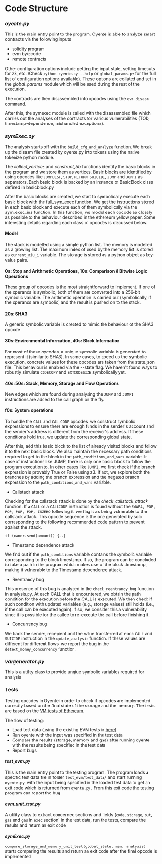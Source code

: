 # Code Structure

### *oyente.py*

This is the main entry point to the program. Oyente is able to analyze smart contracts via the following inputs
- solidity program
- evm bytecode
- remote contracts

Other configuration options include getting the input state, setting timeouts for z3, etc. (Check ```python oyente.py --help``` or ```global_params.py```  for the full list of configuration options available).
These options are collated and set in the *global_params* module which will be used during the rest of the execution.

The contracts are then disassembled into opcodes using the ```evm disasm``` command.

After this, the symexec module is called with the disassembled file which carries out the analyses of the contracts for various vulnerabilities (TOD, timestamp-dependence, mishandled exceptions).

### *symExec.py*

The analysis starts off with the ```build_cfg_and_analyze``` function. We break up the disasm file created by oyente.py into tokens using the native tokenize python module.

The *collect_vertices* and *construct_bb* functions identify the basic blocks in the program and we store them as vertices. Basic blocks are identified by using opcodes like ```JUMPDEST```, ```STOP```, ```RETURN```, ```SUICIDE```, ```JUMP``` and ```JUMPI``` as separators. Each basic block is backed by an instance of BasicBlock class defined in basicblock.py

After the basic blocks are created, we start to symbolically execute each basic block with the full_sym_exec function. We get the instructions stored in each basic block and execute each of them symbolically via the sym_exec_ins function. In this function, we model each opcode as closely as possible to the behaviour described in the ethereum yellow paper. Some interesting details regarding each class of opcodes is discussed below.

#### Model
The stack is modelled using a simple python list.
The memory is modelled as a growing list. The maximum index of used by the memory list is stored as ```current_miu_i``` variable.
The storage is stored as a python object as key-value pairs.

#### 0s: Stop and Arithmetic Operations, 10s: Comparison & Bitwise Logic Operations
These group of opcodes is the most straightforward to implement. If one of the operands is symbolic, both of them are converted into a 256-bit symbolic variable. The arithmetic operation is carried out (symbolically, if the operands are symbolic) and the result is pushed on to the stack.

#### 20s: SHA3
A generic symbolic variable is created to mimic the behaviour of the SHA3 opcode

#### 30s: Environmental Information, 40s: Block Information
For most of these opcodes, a unique symbolic variable is generated to represent it (similar to SHA3). In some cases, to speed up the symbolic execution, concrete values for these opcodes are taken from the state.json file. This behaviour is enabled via the --state flag. We haven't found ways to robustly simulate ```CODECOPY``` and ```EXTCODESIZE``` symbolically yet.

#### 40s: 50s: Stack, Memory, Storage and Flow Operations
New edges which are found during analysing the ```JUMP``` and ```JUMPI``` instructions are added to the call graph on the fly.

#### f0s: System operations
To handle the ```CALL``` and ```CALLCODE``` opcodes, we construct symbolic expressions to ensure there are enough funds in the sender's account and the sender's address is different from the receiver's address. If these conditions hold true, we update the corresponding global state.


After this, add this basic block to the list of already visited blocks and follow it to the next basic block. We also maintain the necessary path conditions required to get to the block in the ```path_conditions_and_vars``` variable. In case of instructions like JUMP, there is only one basic block to follow the program execution to. In other cases like ```JUMPI```, we first check if the branch expression is provably True or False using z3. If not, we explore both the branches by adding the branch expression and the negated branch expression to the ```path_conditions_and_vars``` variable.

- Callstack attack

Checking for the callstack attack is done by the *check_callstack_attack* function. If a ```CALL``` or a ```CALLCODE``` instruction is found without the ```SWAP4, POP, POP, POP, POP, ISZERO``` following it, we flag it as being vulnerable to the callstack attack. This opcode sequence is the one generated by solc corresponding to the following recommended code pattern to prevent against the attack.

```
if (owner.send(amount)) {..}
```

- Timestamp dependence attack

We find out if the ```path_conditions``` variable contains the symbolic variable corresponding to the block timestamp. If so, the program can be concluded to take a path in the program which makes use of the block timestamp, making it vulnerable to the Timestamp dependence attack.

- Reentrancy bug

This presence of this bug is analysed in the ```check_reentrancy_bug``` function in analysis.py. At each CALL that is encountered, we obtain the path condition for the execution before the CALL is executed. We then check if such condition with updated variables (e.g., storage values) still holds (i.e., if the call can be executed again). If so, we consider this a vulnerability, since it is possible for the callee to re-execute the call before finishing it.

- Concurrency bug

We track the sender, recepient and the value transferred at each ```CALL``` and ```SUICIDE``` instruction in the ```update_analysis``` function. If these values are different for different flows, we report the bug in the ```detect_money_concurrency``` function.

### *vargenerator.py*

This is a utility class to provide unqiue symbolic variables required for analysis

### Tests
Testing opcodes in Oyente in order to check if opcodes are implemented correctly based on the final state of the storage and the memory. The tests are based on the [VM tests of Ethereum](http://ethdocs.org/en/latest/contracts-and-transactions/ethereum-tests/vm_tests/index.html).

The flow of testing:
- Load test data (using the existing EVM tests in [here](https://github.com/ethereum/tests/tree/develop/VMTests))
- Run oyente with the input was specified in the test data
- Compare the results (storage, memory and gas) after running oyente with the results being specified in the test data
- Report bugs

#### *test_evm.py*
This is the main entry point to the testing program. The program loads a specific test data file in folder ```test_evm/test_data/``` and start running `oyente.py `with the input being specified in the loaded test data to get an exit code which is returned from `oyente.py.` From this exit code the testing program can report the bug

#### *evm_unit_test.py*
A utility class to extract concerned sections and fields (`code`, `storage`, `out`, `gas` and `gas` in `exec` section) in the test data, run the tests, compare the results and return an exit code

#### *symExec.py*
```compare_storage_and_memory_unit_test(global_state, mem, analysis)``` starts comparing the results and return an exit code after the final opcode is implemented
